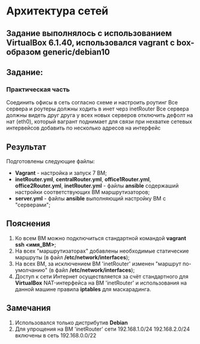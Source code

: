 # Архитектура сетей
## Задание выполнялось с использованием VirtualBox 6.1.40, использовался vagrant с box-образом generic/debian10
## Задание:

### Практическая часть
Соединить офисы в сеть согласно схеме и настроить роутинг
Все сервера и роутеры должны ходить в инет черз inetRouter
Все сервера должны видеть друг друга
у всех новых серверов отключить дефолт на нат (eth0), который вагрант поднимает для связи
при нехватке сетевых интервейсов добавить по несколько адресов на интерфейс

## Результат
Подготовлены следующие файлы:
- **Vagrant** - настройка и запуск 7 ВМ;
- **inetRouter.yml**, **centralRouter.yml**, **office1Router.yml**, **office2Router.yml**, **inetRouter.yml** - файлы **ansible** содержаший настройки соответствующих ВМ маршрутизаторов;
- **server.yml** - файлы **ansible** выполняющий настройку ВМ с "серверами";

## Пояснения
1. Ко всем ВМ можно подключиться стандартной командой **vagrant ssh <имя_ВМ>**;
2. На всех "маршрутизаторах" добавлены необходимые статические маршруты (в файл **/etc/network/interfaces**);
3. На всех ВМ, за исключением ВМ 'inetRouter' изменен "маршрут по-умолчанию" (в файл **/etc/network/interfaces**);
4. Доступ к сети Интернет осуществляется за счёт стандартного для **VirtualBox** NAT-интерфейса на ВМ 'inetRouter' и использования на данной машине правила **iptables** для маскарадинга.

## Замечания
1. Использовался только дистрибутив **Debian**
2. Для упрощения на ВМ 'inetRouter' сети 192.168.1.0/24 192.168.2.0/24 включены в сеть 192.168.0.0/22
